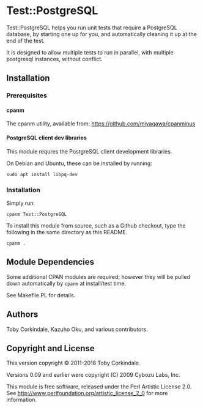 # Test::PostgreSQL

Test::PostgreSQL helps you run unit tests that require a PostgreSQL database,
by starting one up for you, and automatically cleaning it up at the end of
the test.

It is designed to allow multiple tests to run in parallel, with multiple
postgresql instances, without conflict.

## Installation

### Prerequisites

#### cpanm

The cpanm utility, available from: https://github.com/miyagawa/cpanminus

#### PostgreSQL client dev libraries

This module requres the PostgreSQL client development libraries.

On Debian and Ubuntu, these can be installed by running:

`sudo apt install libpq-dev`

### Installation

Simply run:

`cpanm Test::PostgreSQL`

To install this module from source, such as a Github checkout,
type the following in the same directory as this README.

`cpanm .`

Module Dependencies
-------------------

Some additional CPAN modules are required; however they will be pulled
down automatically by `cpanm` at install/test time.

See Makefile.PL for details.

Authors
-------

Toby Corkindale, Kazuho Oku, and various contributors.

Copyright and License
---------------------

This version copyright © 2011-2018 Toby Corkindale.

Versions 0.09 and earlier were copyright (C) 2009 Cybozu Labs, Inc.

This module is free software, released under the Perl Artistic License 2.0.
See http://www.perlfoundation.org/artistic_license_2_0 for more information.


